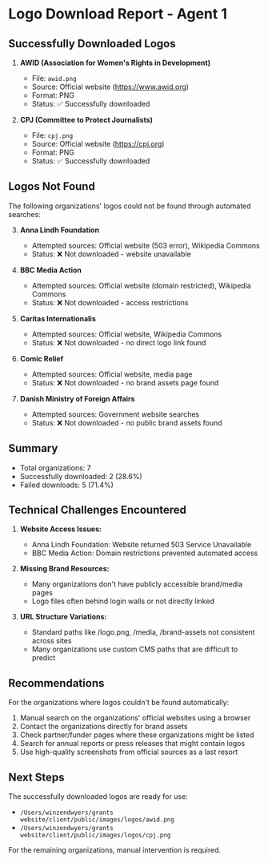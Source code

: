 # Logo Download Report - Agent 1

## Successfully Downloaded Logos

1. **AWID (Association for Women's Rights in Development)**
   - File: `awid.png`
   - Source: Official website (https://www.awid.org)
   - Format: PNG
   - Status: ✅ Successfully downloaded

2. **CPJ (Committee to Protect Journalists)**
   - File: `cpj.png`
   - Source: Official website (https://cpj.org)
   - Format: PNG
   - Status: ✅ Successfully downloaded

## Logos Not Found

The following organizations' logos could not be found through automated searches:

3. **Anna Lindh Foundation**
   - Attempted sources: Official website (503 error), Wikipedia Commons
   - Status: ❌ Not downloaded - website unavailable

4. **BBC Media Action**
   - Attempted sources: Official website (domain restricted), Wikipedia Commons
   - Status: ❌ Not downloaded - access restrictions

5. **Caritas Internationalis**
   - Attempted sources: Official website, Wikipedia Commons
   - Status: ❌ Not downloaded - no direct logo link found

6. **Comic Relief**
   - Attempted sources: Official website, media page
   - Status: ❌ Not downloaded - no brand assets page found

7. **Danish Ministry of Foreign Affairs**
   - Attempted sources: Government website searches
   - Status: ❌ Not downloaded - no public brand assets found

## Summary

- Total organizations: 7
- Successfully downloaded: 2 (28.6%)
- Failed downloads: 5 (71.4%)

## Technical Challenges Encountered

1. **Website Access Issues:**
   - Anna Lindh Foundation: Website returned 503 Service Unavailable
   - BBC Media Action: Domain restrictions prevented automated access

2. **Missing Brand Resources:**
   - Many organizations don't have publicly accessible brand/media pages
   - Logo files often behind login walls or not directly linked

3. **URL Structure Variations:**
   - Standard paths like /logo.png, /media, /brand-assets not consistent across sites
   - Many organizations use custom CMS paths that are difficult to predict

## Recommendations

For the organizations where logos couldn't be found automatically:
1. Manual search on the organizations' official websites using a browser
2. Contact the organizations directly for brand assets
3. Check partner/funder pages where these organizations might be listed
4. Search for annual reports or press releases that might contain logos
5. Use high-quality screenshots from official sources as a last resort

## Next Steps

The successfully downloaded logos are ready for use:
- `/Users/winzendwyers/grants website/client/public/images/logos/awid.png`
- `/Users/winzendwyers/grants website/client/public/images/logos/cpj.png`

For the remaining organizations, manual intervention is required.